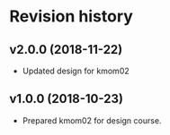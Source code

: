 Revision history
=======================


v2.0.0 (2018-11-22)
------------------------

* Updated design for kmom02


v1.0.0 (2018-10-23)
------------------------

* Prepared kmom02 for design course.
